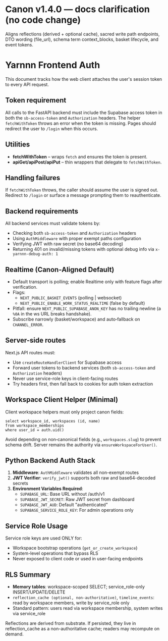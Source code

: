 # Canon v1.4.0 — docs clarification (no code change)
Aligns reflections (derived + optional cache), sacred write path endpoints, DTO wording (file_url), schema term context_blocks, basket lifecycle, and event tokens.

# Yarnnn Frontend Auth

This document tracks how the web client attaches the user's session token to every API request.

## Token requirement

All calls to the FastAPI backend must include the Supabase access token in both the `sb-access-token` and `Authorization` headers. The helper `fetchWithToken` throws an error when the token is missing. Pages should redirect the user to `/login` when this occurs.

## Utilities

- **fetchWithToken** – wraps `fetch` and ensures the token is present.
- **apiGet/apiPost/apiPut** – thin wrappers that delegate to `fetchWithToken`.

## Handling failures

If `fetchWithToken` throws, the caller should assume the user is signed out. Redirect to `/login` or surface a message prompting them to reauthenticate.

## Backend requirements

All backend services must validate tokens by:
- Checking both `sb-access-token` and `Authorization` headers
- Using `AuthMiddleware` with proper exempt paths configuration
- Verifying JWT with raw secret (no base64 decoding)
- Returning 401 on invalid/missing tokens with optional debug info via `x-yarnnn-debug-auth: 1`

## Realtime (Canon‑Aligned Default)

- Default transport is polling; enable Realtime only with feature flags after verification.
- Flags:
  - `NEXT_PUBLIC_BASKET_EVENTS` (polling | websocket)
  - `NEXT_PUBLIC_ENABLE_WORK_STATUS_REALTIME` (false by default)
- Pitfall: ensure `NEXT_PUBLIC_SUPABASE_ANON_KEY` has no trailing newline (a `%0A` in the ws URL breaks handshake).
- Subscribe narrowly (basket/workspace) and auto‑fallback on `CHANNEL_ERROR`.

## Server-side routes

Next.js API routes must:
- Use `createRouteHandlerClient` for Supabase access
- Forward user tokens to backend services (both `sb-access-token` and `Authorization` headers)
- Never use service-role keys in client-facing routes
- Try headers first, then fall back to cookies for auth token extraction

## Workspace Client Helper (Minimal)

Client workspace helpers must only project canon fields:

```
select workspace_id, workspaces (id, name)
from workspace_memberships
where user_id = auth.uid()
```

Avoid depending on non‑canonical fields (e.g., `workspaces.slug`) to prevent schema drift. Server remains the authority via `ensureWorkspaceForUser()`.

## Python Backend Auth Stack

1. **Middleware**: `AuthMiddleware` validates all non-exempt routes
2. **JWT Verifier**: `verify_jwt()` supports both raw and base64-decoded secrets
3. **Environment Variables Required**:
   - `SUPABASE_URL`: Base URL without /auth/v1
   - `SUPABASE_JWT_SECRET`: Raw JWT secret from dashboard
   - `SUPABASE_JWT_AUD`: Default "authenticated"
   - `SUPABASE_SERVICE_ROLE_KEY`: For admin operations only

## Service Role Usage

Service role keys are used ONLY for:
- Workspace bootstrap operations (`get_or_create_workspace`)
- System-level operations that bypass RLS
- Never exposed to client code or used in user-facing endpoints

## RLS Summary
- **Memory tables**: workspace-scoped SELECT; service_role-only INSERT/UPDATE/DELETE
- `reflection_cache (optional, non-authoritative)`, `timeline_events`: read by workspace members, write by service_role only
- Standard pattern: users read via workspace membership, system writes via service_role

Reflections are derived from substrate. If persisted, they live in reflection_cache as a non-authoritative cache; readers may recompute on demand.

